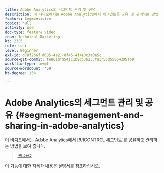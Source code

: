 ```yaml
---
title: Adobe Analytics의 세그먼트 관리 및 공유
description: 이 비디오에서는 Adobe Analytics에서 세그먼트를 공유 및 관리하는 방법을 보여줍니다.
feature: Segmentation
topics: null
activity: use
doc-type: feature video
team: Technical Marketing
kt: 2305
role: User
level: Beginner
exl-id: d78f2b6f-d685-4a21-8f45-4f410c3a0e5c
source-git-commit: fe861dfd541c1b9cb3b233fa3f56d55054305fd9
workflow-type: tm+mt
source-wordcount: '59'
ht-degree: 15%

---
```


#  Adobe Analytics의 세그먼트 관리 및 공유 {#segment-management-and-sharing-in-adobe-analytics}

이 비디오에서는 Adobe Analytics에서 [!UICONTROL 세그먼트]를 공유하고 관리하는 방법을 보여 줍니다.

>[!VIDEO](https://video.tv.adobe.com/v/25402/?quality=12)

이 기능에 대한 자세한 내용은 [설명서](https://experienceleague.adobe.com/docs/analytics/components/segmentation/segmentation-workflow/seg-manage.html?lang=en)를 참조하십시오.
